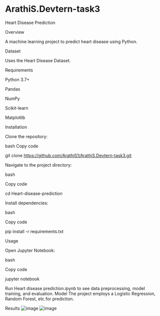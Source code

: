 # ArathiS.Devtern-task3

Heart Disease Prediction

Overview

A machine learning project to predict heart disease using Python.

Dataset

Uses the  Heart Disease Dataset.

Requirements

Python 3.7+

Pandas

NumPy

Scikit-learn

Matplotlib

Installation

Clone the repository:

bash
Copy code

git clone https://github.com/ArathiS1/ArathiS.Devtern-task3.git

Navigate to the project directory:

bash

Copy code

cd Heart-disease-prediction

Install dependencies:

bash

Copy code

pip install -r requirements.txt

Usage

Open Jupyter Notebook:

bash

Copy code

jupyter notebook

Run Heart disease prediction.ipynb to see data preprocessing, model training, and evaluation.
Model
The project employs a  Logistic Regression, Random Forest, etc.for prediction.

Results
![image](https://github.com/ArathiS1/ArathiS.Devtern-task3/assets/162462200/cac5497b-12f1-4de8-b709-c1de01589d00)
![image](https://github.com/ArathiS1/ArathiS.Devtern-task3/assets/162462200/7f9b2607-85b3-4a17-a044-49bc1a3a5b57)
